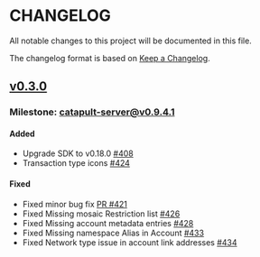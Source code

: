 # CHANGELOG
All notable changes to this project will be documented in this file.

The changelog format is based on [Keep a Changelog](https://keepachangelog.com/en/1.0.0/).

## [v0.3.0][v0.3.0]

### Milestone: [catapult-server@v0.9.4.1](https://github.com/nemtech/catapult-server/releases/tag/v0.9.4.1)

#### Added

- Upgrade SDK to v0.18.0 [#408](https://github.com/nemfoundation/symbol-explorer/issues/408)
- Transaction type icons [#424](https://github.com/nemfoundation/symbol-explorer/issues/424)

#### Fixed
- Fixed minor bug fix [PR #421](https://github.com/nemfoundation/symbol-explorer/pull/421)
- Fixed Missing mosaic Restriction list [#426](https://github.com/nemfoundation/symbol-explorer/issues/426)
- Fixed Missing account metadata entries [#428](https://github.com/nemfoundation/symbol-explorer/issues/428)
- Fixed Missing namespace Alias in Account [#433](https://github.com/nemfoundation/symbol-explorer/issues/433)
- Fixed Network type issue in account link addresses [#434](https://github.com/nemfoundation/symbol-explorer/issues/434)


[v0.3.0]: https://github.com/nemfoundation/symbol-explorer/releases/tag/v0.3.0